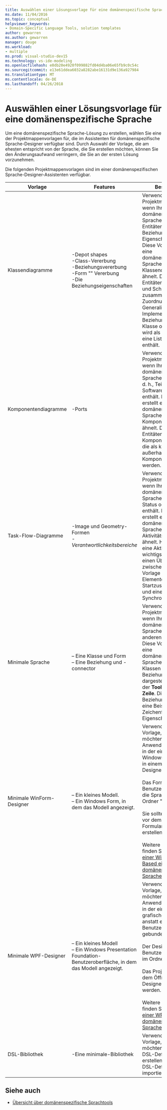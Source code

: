 ```yaml
---
title: Auswählen einer Lösungsvorlage für eine domänenspezifische Sprache
ms.date: 11/04/2016
ms.topic: conceptual
helpviewer_keywords:
- Domain-Specific Language Tools, solution templates
author: gewarren
ms.author: gewarren
manager: douge
ms.workload:
- multiple
ms.prod: visual-studio-dev15
ms.technology: vs-ide-modeling
ms.openlocfilehash: e0db20e4920f099882fd04d4ba06e65fb9c0c54c
ms.sourcegitcommit: e13e61ddea6032a8282abe16131d9e136a927984
ms.translationtype: MT
ms.contentlocale: de-DE
ms.lasthandoff: 04/26/2018
---
```

# <a name="choosing-a-domain-specific-language-solution-template"></a>Auswählen einer Lösungsvorlage für eine domänenspezifische Sprache
Um eine domänenspezifische Sprache-Lösung zu erstellen, wählen Sie eine der Projektmappenvorlagen für, die im Assistenten für domänenspezifische Sprache-Designer verfügbar sind. Durch Auswahl der Vorlage, die am ehesten entspricht von der Sprache, die Sie erstellen möchten, können Sie den Änderungsaufwand verringern, die Sie an der ersten Lösung vorzunehmen.

 Die folgenden Projektmappenvorlagen sind im einer domänenspezifischen Sprache-Designer-Assistenten verfügbar.

|Vorlage|Features|Beschreibung|
|--------------|--------------|-----------------|
|Klassendiagramme|-Depot shapes<br />-Class-Vererbung<br />-Beziehungsvererbung<br />-Form "" Vererbung<br />-Die Beziehungseigenschaften|Verwenden Sie diese Projektmappe (Vorlage), wenn Ihre einer domänenspezifischen Sprache enthält, Entitäten und Beziehungen, die über Eigenschaften verfügen. Diese Vorlage erstellt eine domänenspezifische Sprache, die UML-Klassendiagramme ähnelt. Die wichtigsten Entitäten sind Klassen und Schnittstellen, zusammen mit der Zuordnung, Generalisierung und Implementierung Beziehungen. Eine Klasse oder Schnittstelle wird als ein Feld, das eine Liste der Attribute enthält.|
|Komponentendiagramme|-Ports|Verwenden Sie diese Projektmappe (Vorlage), wenn Ihre einer domänenspezifischen Sprache Komponenten, d. h., Teile eines Softwaresystems enthält. Diese Vorlage erstellt eine domänenspezifische Sprache, die UML-Komponentendiagramme ähnelt. Die wichtigsten Entitäten sind Komponenten und Ports, die als kleine Formen außerhalb der Komponenten angezeigt werden.|
|Task-Flow-Diagramme|-Image und Geometry-Formen<br />-   *Verantwortlichkeitsbereiche*|Verwenden Sie diese Projektmappe (Vorlage), wenn Ihre einer domänenspezifischen Sprache Workflows, Status oder Sequenzen enthält. Diese Vorlage erstellt eine domänenspezifische Sprache, die UML-Aktivitätsdiagramme ähnelt. Hauptentität ist eine Aktivität, und die wichtigsten Beziehung einen Übergang zwischen Aktivitäten. Die Vorlage enthält mehrere Elemente wie z. B. Startzustand Endzustand und eine Synchronisierung Leiste.|
|Minimale Sprache|– Eine Klasse und Form<br />– Eine Beziehung und -connector|Verwenden Sie diese Projektmappe (Vorlage), wenn Ihre einer domänenspezifischen Sprache keinen der anderen Vorlagen ähnelt. Diese Vorlage erstellt eine domänenspezifische Sprache, dessen zwei Klassen und eine Beziehung, die dargestellt werden. in, der **Toolbox** als **Feld** und **Zeile**. Die Klasse und die Beziehung aufweisen eine Beispiel-Zeichenfolge-Eigenschaft.|
|Minimale WinForm-Designer|– Ein kleines Modell.<br />– Ein Windows Form, in dem das Modell angezeigt.|Verwenden Sie diese Vorlage, wenn Sie möchten eine Anwendung zu erstellen, in der eine DSL an einem Windows Form, anstatt in einem grafischen Designer gebunden ist.<br /><br /> Das Formular, das als Benutzeroberfläche für die Sprache ist im Ordner "Dsl\UI".<br /><br /> Sie sollten das Projekt vor dem Öffnen der Formular-Designer erstellen.<br /><br /> Weitere Informationen finden Sie unter [Erstellen einer Windows Forms-Based einer domänenspezifischen Sprache](../modeling/creating-a-windows-forms-based-domain-specific-language.md).|
|Minimale WPF-Designer|– Ein kleines Modell<br />– Ein Windows Presentation Foundation-Benutzeroberfläche, in dem das Modell angezeigt.|Verwenden Sie diese Vorlage, wenn Sie möchten eine Anwendung zu erstellen, in der eine DSL an einem grafischen Designer, anstatt eine WPF-Benutzeroberfläche gebunden ist.<br /><br /> Der Designer für die Benutzeroberfläche ist im Ordner "Dsl\UI".<br /><br /> Das Projekt sollte vor dem Öffnen des UI-Designers erstellt werden.<br /><br /> Weitere Informationen finden Sie unter [Erstellen einer WPF-Based einer domänenspezifischen Sprache](../modeling/creating-a-wpf-based-domain-specific-language.md).|
|DSL-Bibliothek|-Eine minimale-Bibliothek|Verwenden Sie diese Vorlage, wenn Sie möchten eine partielle DSL-Definition zu erstellen, die in anderen DSL-Definitionen importiert werden kann.|

## <a name="see-also"></a>Siehe auch

- [Übersicht über domänenspezifische Sprachtools](../modeling/overview-of-domain-specific-language-tools.md)
